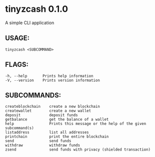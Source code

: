 # tinyzcash 0.1.0
A simple CLI application

## USAGE:
    tinyzcash <SUBCOMMAND>

## FLAGS:
    -h, --help       Prints help information
    -V, --version    Prints version information

## SUBCOMMANDS:
    createblockchain    create a new blockchain
    createwallet        create a new wallet
    deposit             deposit funds
    getbalance          get the balance of a wallet
    help                Prints this message or the help of the given subcommand(s)
    listaddress         list all addresses
    printchain          print the entire blockchain
    send                send funds
    withdraw            withdraw funds
    zsend               send funds with privacy (shielded transaction)
